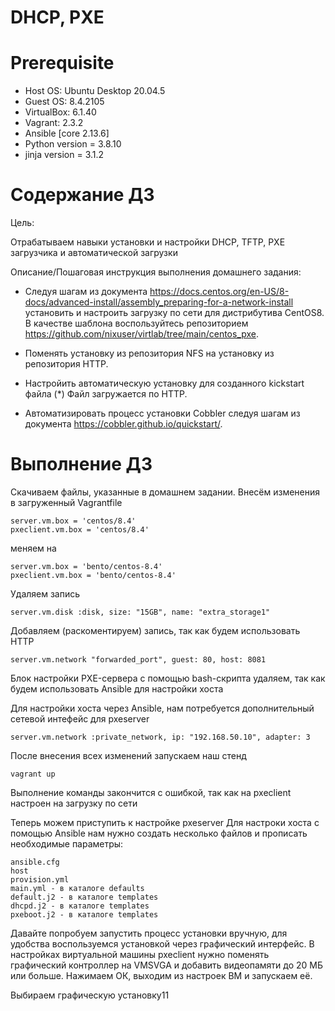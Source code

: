 # DHCP, PXE

# **Prerequisite**

- Host OS: Ubuntu Desktop 20.04.5
- Guest OS: 8.4.2105
- VirtualBox: 6.1.40
- Vagrant: 2.3.2
- Ansible [core 2.13.6]
- Python version = 3.8.10
- jinja version = 3.1.2

# **Содержание ДЗ**

Цель:

Отрабатываем навыки установки и настройки DHCP, TFTP, PXE загрузчика и автоматической загрузки


Описание/Пошаговая инструкция выполнения домашнего задания:

- Следуя шагам из документа https://docs.centos.org/en-US/8-docs/advanced-install/assembly_preparing-for-a-network-install установить и настроить загрузку по сети для дистрибутива CentOS8.
В качестве шаблона воспользуйтесь репозиторием https://github.com/nixuser/virtlab/tree/main/centos_pxe.

- Поменять установку из репозитория NFS на установку из репозитория HTTP.

- Настройить автоматическую установку для созданного kickstart файла (*) Файл загружается по HTTP.

- Aвтоматизировать процесс установки Cobbler cледуя шагам из документа https://cobbler.github.io/quickstart/.

# **Выполнение ДЗ**

Скачиваем файлы, указанные в домашнем задании. Внесём изменения в загруженный Vagrantfile
```
server.vm.box = 'centos/8.4'
pxeclient.vm.box = 'centos/8.4'
```

меняем на

```
server.vm.box = 'bento/centos-8.4'
pxeclient.vm.box = 'bento/centos-8.4'
```

Удаляем запись
```
server.vm.disk :disk, size: "15GB", name: "extra_storage1"
```

Добавляем (раскоментируем) запись, так как будем использовать HTTP
```
server.vm.network "forwarded_port", guest: 80, host: 8081
```

Блок настройки PXE-сервера с помощью bash-скрипта удаляем, так как будем использовать Ansible для настройки хоста

Для настройки хоста через Ansible, нам потребуется дополнительный сетевой интефейс для pxeserver
```
server.vm.network :private_network, ip: "192.168.50.10", adapter: 3
```

После внесения всех изменений запускаем наш стенд
```
vagrant up
```

Выполнение команды закончится с ошибкой, так как на pxeclient настроен на загрузку по сети

Теперь можем приступить к настройке pxeserver
Для настроки хоста с помощью Ansible нам нужно создать несколько файлов и прописать необходимые параметры:
```
ansible.cfg
host
provision.yml
main.yml - в каталоге defaults
default.j2 - в каталоге templates
dhcpd.j2 - в каталоге templates
pxeboot.j2 - в каталоге templates
```

Давайте попробуем запустить процесс установки вручную, для удобства воспользуемся установкой через графический интерфейс.
В настройках виртуальной машины pxeclient нужно поменять графический контроллер на VMSVGA и добавить видеопамяти до 20 МБ или больше.
Нажимаем ОК, выходим из настроек ВМ и запускаем её.

Выбираем графическую установку11
